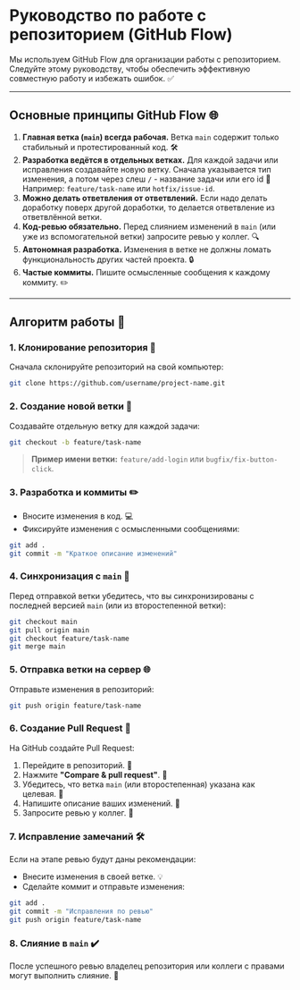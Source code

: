 # Руководство по работе с репозиторием (GitHub Flow)

Мы используем GitHub Flow для организации работы с репозиторием. Следуйте этому руководству, чтобы обеспечить эффективную совместную работу и избежать ошибок. ✅

---

## Основные принципы GitHub Flow 🌐

1. **Главная ветка (`main`) всегда рабочая.** Ветка `main` содержит только стабильный и протестированный код. 🛠️
2. **Разработка ведётся в отдельных ветках.** Для каждой задачи или исправления создавайте новую ветку. Сначала указывается тип изменения, а потом через слеш `/` - название задачи или его id 🌿 Например: `feature/task-name` или `hotfix/issue-id`.
3. **Можно делать ответвления от ответвлений.** Если надо делать доработку поверх другой доработки, то делается ответвление из ответвлённой ветки.
4. **Код-ревью обязательно.** Перед слиянием изменений в `main` (или уже из вспомогательной ветки) запросите ревью у коллег. 🔍
4. **Автономная разработка.** Изменения в ветке не должны ломать функциональность других частей проекта. 🔒
5. **Частые коммиты.** Пишите осмысленные сообщения к каждому коммиту. ✏️

---

## Алгоритм работы 🚀

### 1. Клонирование репозитория 🔄
Сначала склонируйте репозиторий на свой компьютер:
```bash
git clone https://github.com/username/project-name.git
```

### 2. Создание новой ветки 🌿
Создавайте отдельную ветку для каждой задачи:
```bash
git checkout -b feature/task-name
```
> **Пример имени ветки:** `feature/add-login` или `bugfix/fix-button-click`.

### 3. Разработка и коммиты ✏️
- Вносите изменения в код. 💻
- Фиксируйте изменения с осмысленными сообщениями:
```bash
git add .
git commit -m "Краткое описание изменений"
```

### 4. Синхронизация с `main` 🔄
Перед отправкой ветки убедитесь, что вы синхронизированы с последней версией `main` (или из второстепенной ветки):
```bash
git checkout main
git pull origin main
git checkout feature/task-name
git merge main
```

### 5. Отправка ветки на сервер 🌐
Отправьте изменения в репозиторий:
```bash
git push origin feature/task-name
```

### 6. Создание Pull Request 🔄
На GitHub создайте Pull Request:
1. Перейдите в репозиторий. 📂
2. Нажмите **"Compare & pull request"**. 🔗
3. Убедитесь, что ветка `main` (или второстепенная) указана как целевая. 🎯
4. Напишите описание ваших изменений. 📝
5. Запросите ревью у коллег. 👥

### 7. Исправление замечаний 🛠️
Если на этапе ревью будут даны рекомендации:
- Внесите изменения в своей ветке. 💡
- Сделайте коммит и отправьте изменения:
```bash
git add .
git commit -m "Исправления по ревью"
git push origin feature/task-name
```

### 8. Слияние в `main` ✔️
После успешного ревью владелец репозитория или коллеги с правами могут выполнить слияние. 🔗
